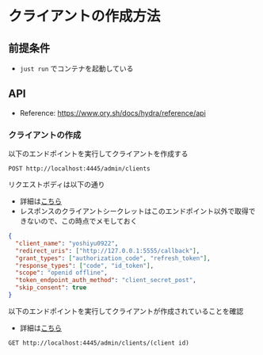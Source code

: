 # クライアントの作成方法

## 前提条件

- `just run` でコンテナを起動している

## API

- Reference: https://www.ory.sh/docs/hydra/reference/api

### クライアントの作成

以下のエンドポイントを実行してクライアントを作成する
```
POST http://localhost:4445/admin/clients
```
リクエストボディは以下の通り
- 詳細は[こちら](https://www.ory.sh/docs/hydra/reference/api#tag/oAuth2/operation/createOAuth2Client)
- レスポンスのクライアントシークレットはこのエンドポイント以外で取得できないので、この時点でメモしておく
```json
{
  "client_name": "yoshiyu0922",
  "redirect_uris": ["http://127.0.0.1:5555/callback"],
  "grant_types": ["authorization_code", "refresh_token"],
  "response_types": ["code", "id_token"],
  "scope": "openid offline",
  "token_endpoint_auth_method": "client_secret_post",
  "skip_consent": true
}
```

以下のエンドポイントを実行してクライアントが作成されていることを確認
- 詳細は[こちら](https://www.ory.sh/docs/hydra/reference/api#tag/oAuth2/operation/getOAuth2Client)
```
GET http://localhost:4445/admin/clients/(client id)
```